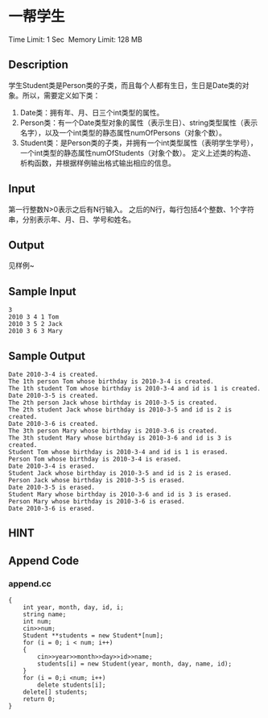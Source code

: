 # 一帮学生
Time Limit: 1 Sec  Memory Limit: 128 MB


## Description
学生Student类是Person类的子类，而且每个人都有生日，生日是Date类的对象。所以，需要定义如下类：
1. Date类：拥有年、月、日三个int类型的属性。
2. Person类：有一个Date类型对象的属性（表示生日）、string类型属性（表示名字），以及一个int类型的静态属性numOfPersons（对象个数）。
3. Student类：是Person类的子类，并拥有一个int类型属性（表明学生学号），一个int类型的静态属性numOfStudents（对象个数）。
定义上述类的构造、析构函数，并根据样例输出格式输出相应的信息。

## Input
第一行整数N>0表示之后有N行输入。
之后的N行，每行包括4个整数、1个字符串，分别表示年、月、日、学号和姓名。

## Output
见样例~

## Sample Input
```
3
2010 3 4 1 Tom
2010 3 5 2 Jack
2010 3 6 3 Mary

```
## Sample Output
```
Date 2010-3-4 is created.
The 1th person Tom whose birthday is 2010-3-4 is created.
The 1th student Tom whose birthday is 2010-3-4 and id is 1 is created.
Date 2010-3-5 is created.
The 2th person Jack whose birthday is 2010-3-5 is created.
The 2th student Jack whose birthday is 2010-3-5 and id is 2 is created.
Date 2010-3-6 is created.
The 3th person Mary whose birthday is 2010-3-6 is created.
The 3th student Mary whose birthday is 2010-3-6 and id is 3 is created.
Student Tom whose birthday is 2010-3-4 and id is 1 is erased.
Person Tom whose birthday is 2010-3-4 is erased.
Date 2010-3-4 is erased.
Student Jack whose birthday is 2010-3-5 and id is 2 is erased.
Person Jack whose birthday is 2010-3-5 is erased.
Date 2010-3-5 is erased.
Student Mary whose birthday is 2010-3-6 and id is 3 is erased.
Person Mary whose birthday is 2010-3-6 is erased.
Date 2010-3-6 is erased.

```

## HINT


## Append Code
### append.cc
```cppint main()
{
    int year, month, day, id, i;
    string name;
    int num;
    cin>>num;
    Student **students = new Student*[num];
    for (i = 0; i < num; i++)
    {
        cin>>year>>month>>day>>id>>name;
        students[i] = new Student(year, month, day, name, id);
    }
    for (i = 0;i <num; i++)
        delete students[i];
    delete[] students;
    return 0;
}
```
